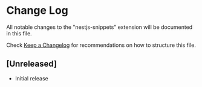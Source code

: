 # Change Log

All notable changes to the "nestjs-snippets" extension will be documented in this file.

Check [Keep a Changelog](http://keepachangelog.com/) for recommendations on how to structure this file.

## [Unreleased]

-   Initial release

